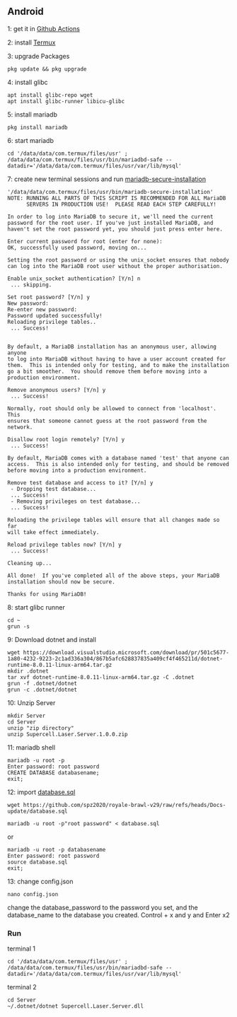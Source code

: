 ## Android
1: get it in [Github Actions](https://github.com/Erder00/royale-brawl-v29/actions)

2: install [Termux](https://github.com/termux/termux-app)

3: upgrade Packages
```
pkg update && pkg upgrade
```
4: install glibc
```
apt install glibc-repo wget
apt install glibc-runner libicu-glibc
```
5: install mariadb
```
pkg install mariadb
```
6: start mariadb
```
cd '/data/data/com.termux/files/usr' ; /data/data/com.termux/files/usr/bin/mariadbd-safe --datadir='/data/data/com.termux/files/usr/var/lib/mysql'
```
7: create new terminal sessions and run [mariadb-secure-installation](https://mariadb.com/kb/en/mariadb-secure-installation/)
```
'/data/data/com.termux/files/usr/bin/mariadb-secure-installation'
NOTE: RUNNING ALL PARTS OF THIS SCRIPT IS RECOMMENDED FOR ALL MariaDB
      SERVERS IN PRODUCTION USE!  PLEASE READ EACH STEP CAREFULLY!

In order to log into MariaDB to secure it, we'll need the current
password for the root user. If you've just installed MariaDB, and
haven't set the root password yet, you should just press enter here.

Enter current password for root (enter for none):
OK, successfully used password, moving on...

Setting the root password or using the unix_socket ensures that nobody
can log into the MariaDB root user without the proper authorisation.

Enable unix_socket authentication? [Y/n] n
 ... skipping.

Set root password? [Y/n] y
New password:
Re-enter new password:
Password updated successfully!
Reloading privilege tables..
 ... Success!


By default, a MariaDB installation has an anonymous user, allowing anyone
to log into MariaDB without having to have a user account created for
them.  This is intended only for testing, and to make the installation
go a bit smoother.  You should remove them before moving into a
production environment.

Remove anonymous users? [Y/n] y
 ... Success!

Normally, root should only be allowed to connect from 'localhost'.  This
ensures that someone cannot guess at the root password from the network.

Disallow root login remotely? [Y/n] y
 ... Success!

By default, MariaDB comes with a database named 'test' that anyone can
access.  This is also intended only for testing, and should be removed
before moving into a production environment.

Remove test database and access to it? [Y/n] y
 - Dropping test database...
 ... Success!
 - Removing privileges on test database...
 ... Success!

Reloading the privilege tables will ensure that all changes made so far
will take effect immediately.

Reload privilege tables now? [Y/n] y
 ... Success!

Cleaning up...

All done!  If you've completed all of the above steps, your MariaDB
installation should now be secure.

Thanks for using MariaDB!
```
8: start glibc runner
```
cd ~
grun -s
```
9: Download dotnet and install 
```
wget https://download.visualstudio.microsoft.com/download/pr/501c5677-1a80-4232-9223-2c1ad336a304/867b5afc628837835a409cf4f465211d/dotnet-runtime-8.0.11-linux-arm64.tar.gz
mkdir .dotnet
tar xvf dotnet-runtime-8.0.11-linux-arm64.tar.gz -C .dotnet
grun -f .dotnet/dotnet
grun -c .dotnet/dotnet
```
10: Unzip Server
```
mkdir Server
cd Server
unzip "zip directory"
unzip Supercell.Laser.Server.1.0.0.zip
```
11: mariadb shell
```
mariadb -u root -p
Enter password: root password
CREATE DATABASE databasename;
exit;
```
12: import [database.sql](../database.sql)
```
wget https://github.com/spz2020/royale-brawl-v29/raw/refs/heads/Docs-update/database.sql
```
```
mariadb -u root -p"root password" < database.sql
```
or
```
mariadb -u root -p databasename
Enter password: root password
source database.sql
exit;
```
13: change config.json
```
nano config.json
```
change the database_password to the password you set, and the database_name to the database you created. 
Control + x and y and Enter x2
### Run 
terminal 1
```
cd '/data/data/com.termux/files/usr' ; /data/data/com.termux/files/usr/bin/mariadbd-safe --datadir='/data/data/com.termux/files/usr/var/lib/mysql'
```
terminal 2 
```
cd Server
~/.dotnet/dotnet Supercell.Laser.Server.dll
```
